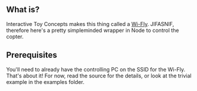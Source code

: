 ## What is?

Interactive Toy Concepts makes this thing called a [Wi-Fly](http://www.interactivetoy.com/IATC1011/home/index.html). JIFASNIF, therefore here's a pretty simpleminded wrapper in Node to control the copter.

## Prerequisites

You'll need to already have the controlling PC on the SSID for the Wi-Fly.
That's about it! For now, read the source for the details, or look at the
trivial example in the examples folder.
